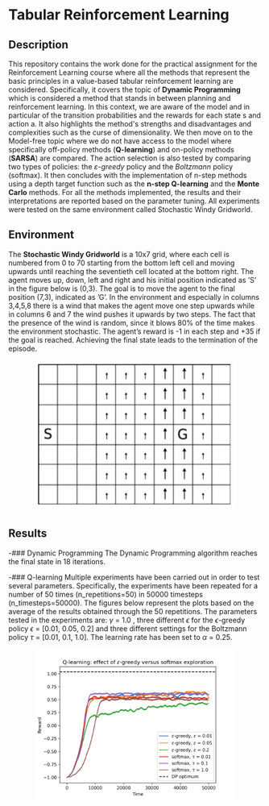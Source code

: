 # Tabular Reinforcement Learning

## Description 
This repository contains the work done for the practical assignment for the Reinforcement Learning course where all the methods that represent the basic principles in a value-based tabular reinforcement learning are considered.  Specifically, it covers the topic of **Dynamic Programming** which is considered a method that stands in between planning and reinforcement learning. In this context, we are aware of the model and in particular of the transition probabilities and the rewards for each state s and action a. It also highlights the method's strengths and disadvantages and complexities such as the curse of dimensionality. We then move on to the Model-free topic where we do not have access to the model where specifically off-policy methods (**Q-learning**) and on-policy methods (**SARSA**) are compared. 
The action selection is also tested by comparing two types of policies: the *ε-greedy* policy and the *Boltzmann* policy (softmax). It then concludes with the implementation of n-step methods using a depth target function such as the **n-step Q-learning** and the **Monte Carlo** methods. For all the methods implemented, the results and their interpretations are reported based on the parameter tuning. All experiments were tested on the same environment called Stochastic Windy Gridworld.


## Environment
The **Stochastic Windy Gridworld** is a 10x7 grid, where each cell is numbered from 0 to 70 starting from the bottom left cell and moving upwards until reaching the seventieth cell located at the bottom right. The agent moves up, down, left and right and his initial position indicated as ’S’ in the figure below is (0,3). The goal is to move the agent to the final position (7,3), indicated as ’G’. In the environment and especially in columns 3,4,5,8 there is a wind that makes the agent move one step upwards while in columns 6 and 7 the wind pushes it upwards by two steps. The fact that the presence of the
wind is random, since it blows 80% of the time makes the environment stochastic. The agent’s reward is -1 in each step and +35 if the goal is reached. Achieving the final state leads to the termination of the episode. 


<p align="center">
<img src="environment.png" width="400" height="300">
</p>

## Results 
-### Dynamic Programming
The Dynamic Programming algorithm reaches the final state in 18 iterations.

-### Q-learning 
Multiple experiments have been carried out in order to test several parameters.  Specifically, the experiments have been repeated for a number of 50 times (n_repetitions=50) in 50000 timesteps (n_timesteps=50000). The figures below represent the plots based on the average of the results obtained through the 50 repetitions. 
The parameters tested in the experiments are: $\gamma$ = 1.0 , three different $\epsilon$ for the $\epsilon$-greedy policy $\epsilon$ = [0.01, 0.05, 0.2] and three different settings for the Boltzmann policy $\tau$ = [0.01, 0.1, 1.0]. The learning rate has been set to $\alpha$ = 0.25. 
<p align="center">
<img src="/results/exploration.png" width="400" height="300">
</p>


 

